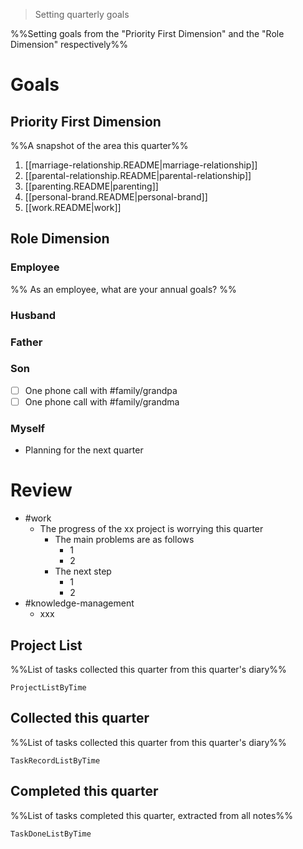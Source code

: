 > Setting quarterly goals

%%Setting goals from the "Priority First Dimension" and the "Role Dimension" respectively%%

# Goals

## Priority First Dimension
%%A snapshot of the area this quarter%%
1. [[marriage-relationship.README|marriage-relationship]]
2. [[parental-relationship.README|parental-relationship]]
3. [[parenting.README|parenting]]
4. [[personal-brand.README|personal-brand]]
5. [[work.README|work]]

## Role Dimension
### Employee
%% As an employee, what are your annual goals? %%
### Husband
### Father
### Son
- [ ] One phone call with #family/grandpa
- [ ] One phone call with #family/grandma
### Myself
- Planning for the next quarter

# Review
- #work 
	- The progress of the xx project is worrying this quarter
		- The main problems are as follows
			- 1
			- 2
		- The next step
			- 1
			- 2
- #knowledge-management 
	- xxx

## Project List
%%List of tasks collected this quarter from this quarter's diary%%
```LifeOS
ProjectListByTime
```

## Collected this quarter
%%List of tasks collected this quarter from this quarter's diary%%
```LifeOS
TaskRecordListByTime
```

## Completed this quarter
%%List of tasks completed this quarter, extracted from all notes%%
```LifeOS
TaskDoneListByTime
```
